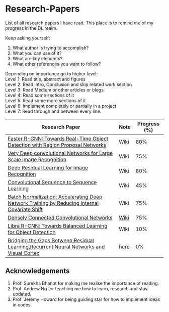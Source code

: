 # Research-Papers
List of all research papers I have read.
This place is to remind me of my progress in the DL realm.

Keep asking yourself:
1. What author is trying to accomplish?
2. What you can use of it?
3. What are key elements?
4. What other references you want to follow?

Depending on importance go to higher level:\
Level 1: Read title, abstract and figures\
Level 2: Read intro, Conclusion and skip related work section\
Level 3: Read Medium or other articles or blogs\
Level 4: Read some sections of it\
Level 5: Read some more sections of it\
Level 6: Implement completely or partially in a project\
Level 7: Read through and between every line.

| Research Paper                                                                       |Note| Progress (%) |
|--------------------------------------------------------------------------------------|----|--------------|
|[Faster R-CNN: Towards Real-Time Object Detection with Region Proposal Networks](https://arxiv.org/abs/1506.01497)|Wiki|80%|
|[Very Deep convolutional Networks for Large Scale Image Recognition](https://arxiv.org/pdf/1409.1556.pdf)|Wiki|75%|
|[Deep Residual Learning for Image Recognition](https://arxiv.org/pdf/1512.03385.pdf)|Wiki|80%|
|[Convolutional Sequence to Sequence Learning](https://arxiv.org/pdf/1705.03122.pdf)|Wiki|45%|
|[Batch Normalization: Accelerating Deep Network Training by Reducing Internal Covariate Shift](https://arxiv.org/pdf/1502.03167)|Wiki|75%|
|[Densely Connected Convolutional Networks](https://arxiv.org/pdf/1608.06993.pdf)      |[Wiki](https://github.com/tnzl/Research-Papers/wiki/Densely-Connected-Convolutional-Networks)|           75%|
|[Libra R-CNN: Towards Balanced Learning for Object Detection](https://arxiv.org/pdf/1904.02701)|Wiki|10%|
|[Bridging the Gaps Between Residual Learning,Recurrent Neural Networks and Visual Cortex](https://arxiv.org/pdf/1604.03640.pdf)      |here|            0%|

## Acknowledgements
1. Prof. Surekha Bhanot for making me realise the importance of reading.
2. Prof. Andrew Ng for teaching me how to learn, research and stay updated.
3. Prof. Jeremy Howard for being guiding star for how to implement ideas in codes.

